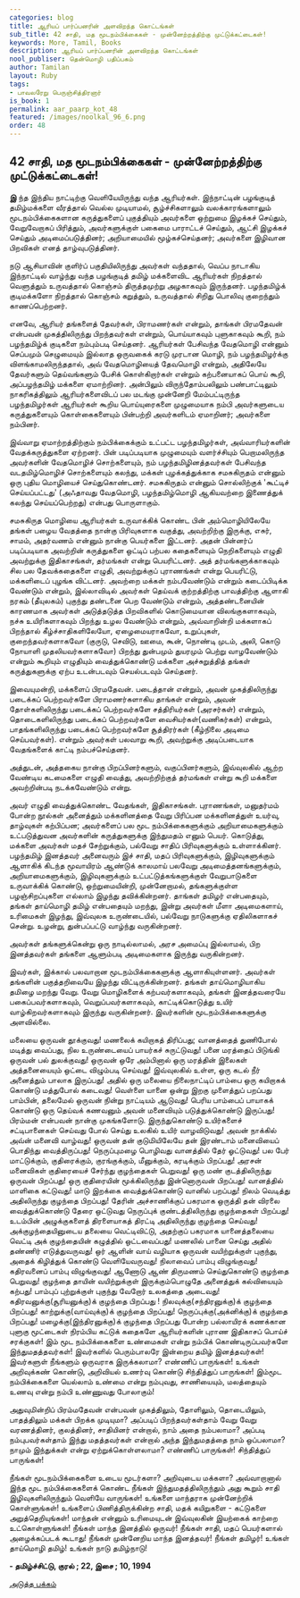```yaml
---
categories: blog
title: ஆரியப் பார்ப்பனரின் அளவிறந்த கொட்டங்கள்
sub_title: 42 ﻿சாதி, மத மூடநம்பிக்கைகள் - முன்னேற்றத்திற்கு முட்டுக்கட்டைகள்!
keywords: More, Tamil, Books
description: ஆரியப் பார்ப்பனரின் அளவிறந்த கொட்டங்கள்
nool_publiser: தென்மொழி பதிப்பகம்
author: Tamilan
layout: Ruby
tags:
- பாவலரேறு பெருஞ்சித்திரனார் 
is_book: 1
permalink: aar_paarp_kot_48
featured: /images/noolkal_96_6.png
order: 48
---
```



## 42 ﻿சாதி, மத மூடநம்பிக்கைகள் - முன்னேற்றத்திற்கு முட்டுக்கட்டைகள்!

**இ** ந்த இந்திய நாட்டிற்கு வெளியேயிருந்து வந்த ஆரியர்கள். இந்நாட்டின் பழங்குடித் தமிழ்மக்களை வீரத்தால் வெல்ல முடியாமல், சூழ்ச்சிகளாலும் வலக்காரங்களாலும் மூடநம்பிக்கைகளான கருத்துகளைப் புகுத்தியும் அவர்களை ஒற்றுமை இழக்கச் செய்தும், வேறுவேறாகப் பிரித்தும், அவர்களுக்குள் பகைமை பாராட்டச் செய்தும், ஆட்சி இழக்கச் செய்தும் அடிமைப்படுத்தினர்; அறியாமையில் மூழ்கச்செய்தனர்; அவர்களை இழிவான பிறவிகள் எனத் தாழ்வுபடுத்தினர்.

நடு ஆசியாவின் குளிர்ப் பகுதியிலிருந்து அவர்கள் வந்ததால், வெப்ப நாடாகிய இந்நாட்டில் வாழ்ந்து வந்த பழங்குடித் தமிழ் மக்களைவிட ஆரியர்கள் நிறத்தால் வெளுத்தும் உருவத்தால் கொஞ்சம் திருத்தமுற்று அழகாகவும் இருந்தனர். பழந்தமிழ்க் குடிமக்களோ நிறத்தால் கொஞ்சம் கறுத்தும், உருவத்தால் சிறிது பொலிவு குறைந்தும் காணப்பெற்றனர்.

எனவே, ஆரியர் தங்களைத் தேவர்கள், பிராமணர்கள் என்றும், தாங்கள் பிரமதேவன் என்பவன் முகத்திலிருந்து பிறந்தவர்கள் என்றும், பொய்யாகவும் புளுகாகவும் கூறி, நம் பழந்தமிழ்க் குடிகளை நம்பும்படி செய்தனர். ஆரியர்கள் பேசிவந்த வேதமொழி என்னும் செப்பமும் செழுமையும் இல்லாத ஒருவகைக் கரடு முரடான மொழி, நம் பழந்தமிழர்க்கு விளங்காமலிருந்ததால், அவ் வேதமொழியைத் தேவமொழி என்றும், அதிலேயே தேவர்களும் தெய்வங்களும் பேசிக் கொள்கிறார்கள் என்றும் கற்பனையாகப் பொய் கூறி, அப்பழந்தமிழ் மக்களை ஏமாற்றினர். அன்பிலும் விருந்தோம்பலிலும் பண்பாட்டிலும் நாகரிகத்திலும் ஆரியர்களைவிடப் பல மடங்கு முன்னேறி மேம்பட்டிருந்த பழந்தமிழர்கள் ஆரியர்கள் கூறிய பொய்யுரைகளை முழுமையாக நம்பி அவர்களுடைய கருத்துகளையும் கொள்கைகளையும் பின்பற்றி அவர்களிடம் ஏமாறினர்; அவர்களை நம்பினர்.

இவ்வாறு ஏமாற்றத்திற்கும் நம்பிக்கைக்கும் உட்பட்ட பழந்தமிழர்கள், அவ்வாரியர்களின் வேதக்கருத்துகளை ஏற்றனர். பின் படிப்படியாக முழுமையும் வளர்ச்சியும் பெறாமலிருந்த அவர்களின் வேதமொழிச் சொற்களையும், நம் பழந்தமிழினத்தவர்கள் பேசிவந்த வடதமிழ்மொழிச் சொற்களையும் கலந்து, மக்கள் புழக்கத்துக்காக சமசுகிருதம் என்னும் ஒரு புதிய மொழியைச் செய்துகொண்டனர். சமசுகிருதம் என்னும் சொல்லிற்குக் 'கூட்டிச் செய்யப்பட்டது' (அஃதாவது வேதமொழி, பழந்தமிழ்மொழி ஆகியவற்றை இணைத்துக் கலந்து செய்யப்பெற்றது) என்பது பொருளாகும்.

சமசுகிருத மொழியை ஆரியர்கள் உருவாக்கிக் கொண்ட பின் அம்மொழியிலேயே தங்கள் பழைய வேதத்தை நான்கு பிரிவுகளாக வகுத்து, அவற்றிற்கு இருக்கு, எசுர், சாமம், அதர்வணம் என்னும் நான்கு பெயர்களை இட்டனர். அதன் பின்னர்ப் படிப்படியாக அவற்றின் கருத்துகளை ஒட்டிப் பற்பல கதைகளையும் நெறிகளையும் எழுதி அவற்றுக்கு இதிகாசங்கள், தர்மங்கள் என்று பெயரிட்டனர். அத் தர்மங்களுக்காகவும் சில பல தேவக்கதைகளை எழுதி, அவற்றுக்குப் புராணங்கள் என்று பெயரிட்டு, மக்களிடைப் புழங்க விட்டனர். அவற்றை மக்கள் நம்பவேண்டும் என்றும் கடைப்பிடிக்க வேண்டும் என்றும், இல்லாவிடில் அவர்கள் தெய்வக் குற்றத்திற்கு பாவத்திற்கு ஆளாகி நரகம் (தீயுலகம்) புகுந்து தண்டனை பெற வேண்டும் என்றும், அத்தண்டனையின் காரணமாக அவர்கள் அடுத்தடுத்த பிறவிகளில் கொடுமையான விலங்குகளாகவும், நச்சு உயிரிகளாகவும் பிறந்து உழல வேண்டும் என்றும், அவ்வாறின்றி மக்களாகப் பிறந்தால் கீழ்ச்சாதிகளிலேயோ, ஏழைமையராகவோ, உறுப்புகள், குறைந்தவர்களாகவோ (குருடு, செவிடு, ஊமை, கூன், நொண்டி முடம், அலி, கொடு நோயாளி முதலியவர்களாகவோ) பிறந்து துன்பமும் துயரமும் பெற்று வாழவேண்டும் என்றும் கூறியும் எழுதியும் வைத்துக்கொண்டு மக்களை அச்சுறுத்தித் தங்கள் கருத்துகளுக்கு ஏற்ப உடன்படவும் செயல்படவும் செய்தனர்.

இவையுமன்றி, மக்களைப் பிரமதேவன். படைத்தான் என்றும், அவன் முகத்திலிருந்து படைக்கப் பெற்றவர்களே பிராமணர்களாகிய தாங்கள் என்றும், அவன் தோள்களிலிருந்து படைக்கப் பெற்றவர்களே சத்திரியர்கள் (அரசர்கள்) என்றும், தொடைகளிலிருந்து படைக்கப் பெற்றவர்களே வைசியர்கள்(வணிகர்கள்) என்றும், பாதங்களிலிருந்து படைக்கப் பெற்றவர்களே சூத்திரர்கள் (கீழ்நிலை அடிமை செய்பவர்கள்). என்றும் அவர்கள் பலவாறு கூறி, அவற்றுக்கு அடிப்படையாக வேதங்களைக் காட்டி நம்பச்செய்தனர்.

அத்துடன், அத்தகைய நான்கு பிறப்பினர்களும், வகுப்பினர்களும், இவ்வுலகில் ஆற்ற வேண்டிய கடமைகளை எழுதி வைத்து, அவற்றிற்குத் தர்மங்கள் என்று கூறி மக்களை அவற்றின்படி நடக்கவேண்டும் என்று.

அவர் எழுதி வைத்துக்கொண்ட வேதங்கள், இதிகாசங்கள். புராணங்கள், மனுதர்மம் போன்ற நூல்கள் அனைத்தும் மக்களினத்தை வேறு பிரிப்பன மக்களினத்துள் உயர்வு, தாழ்வுகள் கற்பிப்பன; அவர்களைப் பல மூட நம்பிக்கைகளுக்கும் அறியாமைகளுக்கும் உட்படுத்துவன அவர்களின் கருத்துகளுக்கு இந்துமதம் எனும் பெயர். கொடுத்து, மக்களை அவர்கள் மதச் சேற்றுக்கும், பல்வேறு சாதிப் பிரிவுகளுக்கும் உள்ளாக்கினர். பழந்தமிழ் இனத்தவர் அனைவரும் இச் சாதி, மதப் பிரிவுகளுக்கும், இழிவுகளுக்கும் ஆளாகிக் கிடந்த மூவாயிரம் ஆண்டுக் காலமாய் பலவேறு அடிமைத்தனங்களுக்கும், அறியாமைகளுக்கும், இழிவுகளுக்கும் உட்பட்டுத்கங்களுக்குள் வேறுபாடுகளை உருவாக்கிக் கொண்டு, ஒற்றுமையின்றி, முன்னேறாமல், தங்களுக்குள்ள பழஞ்சிறப்புகளை எல்லாம் இழந்து தவிக்கின்றனர். தாங்கள் தமிழர் என்பதையும், தங்கள் தாய்மொழி தமிழ் என்பதையும் மறந்து, இன்று அவர்கள் மீளா அடிமைகளாய், உரிமைகள் இழந்து, இவ்வுலக உருண்டையில், பல்வேறு நாடுகளுக்கு ஏதிலிகளாகச் சென்று. உழன்று, துன்பப்பட்டு வாழ்ந்து வருகின்றனர்.

அவர்கள் தங்களுக்கென்று ஒரு நாடில்லாமல், அரச அமைப்பு இல்லாமல், பிற இனத்தவர்கள் தங்களை ஆளும்படி அடிமைகளாக இருந்து வருகின்றனர்.

இவர்கள், இக்கால் பலவாறான மூடநம்பிக்கைகளுக்கு ஆளாகியுள்ளனர். அவர்கள் தங்களின் பகுத்தறிவையே இழந்து விட்டிருக்கின்றனர். தங்கள் தாய்மொழியாகிய தமிழை மறந்து வேறு. வேறு மொழிகளைக் கற்பவர்களாகவும், தங்கள் இனத்தவரையே பகைப்பவர்களாகவும், வெறுப்பவர்களாகவும், காட்டிக்கொடுத்து உயிர் வாழ்கிறவர்களாகவும் இருந்து வருகின்றனர். இவர்களின் மூடநம்பிக்கைகளுக்கு அளவில்லை.

மலையை ஒருவன் தூக்குவது! மணலைக் கயிறாகத் திரிப்பது; வானத்தைத் துணிபோல் மடித்து வைப்பது, நில உருண்டையைப் பாயர்கச் சுருட்டுவது! பனை மரத்தைப் பிடுங்கி ஒருவன் பல் துலக்குவது! ஒருவன் ஒரே அம்பினால் ஒரு மரத்தின் இலைகள் அத்தனையையும் ஒட்டை விழும்படி செய்வது! இவ்வுலகில் உள்ள, ஒரு கடல் நீர் அனைத்தும் பாலாக இருப்பது! அதில் ஒரு மலையை நிலைநாட்டிப் பாம்பை ஒரு கயிறாகக் கொண்டு மத்துபோல் கடைவது! வெள்ளை யானை ஒன்று இறகு முளைத்துப் பறப்பது பாம்பின், தலைமேல் ஒருவன் நின்று நாட்டியம் ஆடுவது! பெரிய பாம்பைப் பாயாகக் கொண்டு ஒரு தெய்வக் கணவனும் அவன் மனைவியும் படுத்துக்கொண்டு இருப்பது! பிரம்மன் என்பவன் நான்கு முகங்களோடு. இருந்துகொண்டு உயிர்களைச் சட்டிபானைகள் செய்வது போல் செய்து உலகில் உயிர் வாழவிடுவது! அவன் நாக்கில் அவ்ன் மனைவி வாழ்வது! ஒருவன் தன் குடுமியிலேயே தன் இரண்டாம் மனைவியைப் பொதிந்து வைத்திருப்பது! நெருப்புமழை பொழிவது வானத்தில் தேர் ஓட்டுவது! பல பேர் மாட்டுக்கும், குதிரைக்கும், குரங்குக்கும், மீனுக்கும், கரடிக்கும் பிறப்பது! அரசன் மனைவிகள் குதிரையைச் சேர்ந்து குழந்தைகள் பெறுவது! ஒரு மண் குடத்திலிருந்து ஒருவன் பிறப்பது! ஒரு குதிரையின் மூக்கிலிருந்து இன்னொருவன் பிறப்பது! வானத்தில் மாளிகை கட்டுவது! மாடு இறக்கை வைத்துக்கொண்டு வானில் பறப்பது! நிலம் வெடித்து அதிலிருந்து குழந்தை பிறப்பது! தேரின் அச்சாணிக்குப் பகரமாக ஒருத்தி தன் விரலை வைத்துக்கொண்டு தேரை ஒட்டுவது நெருப்புக் குண்டத்திலிருந்து குழந்தைகள் பிறப்பது! உடம்பின் அழுக்குகளைத் திரளையாகத் திரட்டி அதிலிருந்து குழந்தை செய்வது! அக்குழந்தையினுடைய தலையை வெட்டிவிட்டு, அதற்குப் பகரமாக யானைத்தலையை வெட்டி அக் குழந்தையின் கழுத்தில் ஒட்டவைப்பது! மணலில் பானை செய்து அதில் தண்ணிர் எடுத்துவருவது! ஒர் ஆளின் வாய் வழியாக ஒருவன் வயிற்றுக்குள் புகுந்து, அதைக் கிழித்துக் கொண்டு வெளியேவருவது! நிலாவைப் பாம்பு விழுங்குவது! கதிரவனைப் பாம்பு விழுங்குவது! ஆணோடு ஆண் திருமணம் செய்துகொண்டு குழந்தை பெறுவது! குழந்தை தாயின் வயிற்றுக்குள் இருக்கும்பொழுதே அனைத்துக் கல்வியையும் கற்பது! பாம்புப் புற்றுக்குள் புகுந்து வேறோர் உலகத்தை அடைவது! கதிரவனுக்கு(சூரியனுக்கு)க் குழந்தை பிறப்பது ! நிலவுக்கு(சந்திரனுக்கு)க் குழந்தை பிறப்பது! காற்றுக்கு(வாய்வுக்கு)க் குழந்தை பிறப்பது!
நெருப்புக்கு(அக்னிக்கு)க் குழந்தை பிறப்பது! மழைக்கு(இந்திரனுக்கு)க் குழந்தை பிறப்பது போன்ற பல்லாயிரக் கணக்கான புளுகு மூட்டைகள் நிரம்பிய கட்டுக் கதைகளே ஆரியர்களின் புராண இதிகாசப் பொய்ச் சரக்குகள்! இம் மூட நம்பிக்கைகளை உண்மைகள் என்று நம்பிக் கொண்டிருப்பவர்களே இந்துமதத்தவர்கள்! இவர்களில் பெரும்பாலரே இன்றைய தமிழ் இனத்தவர்கள்! இவர்களுள் நீங்களும் ஒருவராக இருக்கலாமா? எண்ணிப் பாருங்கள்! உங்கள் அறிவுக்கண் கொண்டு, அறிவியல் உணர்வு கொண்டு சிந்தித்துப் பாருங்கள்! இம்மூட நம்பிக்கைகளை யெல்லாம் உண்மை என்று நம்புவது, சாணியையும், மலத்தையும் உணவு என்று நம்பி உண்ணுவது போலாகும்!

அதுவுமின்றிப் பிரம்மதேவன் என்பவன் முகத்திலும், தோளிலும், தொடையிலும், பாதத்திலும் மக்கள் பிறக்க முடியுமா? அப்படிப் பிறந்தவர்கள்தாம் வேறு வேறு வரணத்தினர், குலத்தினர், சாதியினர் என்றால், நாம் அதை நம்பலாமா? அப்படி நம்புபவர்கள்தாம் இந்து மதத்தவர்கள் என்றால் அந்த இந்துமதத்தை நாம் ஒப்பலாமா? நாமும் இந்துக்கள் என்று ஏற்றுக்கொள்ளலாமா? எண்ணிப் பாருங்கள்! சிந்தித்துப் பாருங்கள்!

நீங்கள் மூடநம்பிக்கைகளை உடைய மூடர்களா? அறிவுடைய மக்களா? அவ்வாறானால் இந்த மூட நம்பிக்கைகளைக் கொண்ட நீங்கள் இந்துமதத்திலிருந்தும் அது கூறும் சாதி இழிவுகளிலிருந்தும் வெளியே வாருங்கள்! உங்களை மாந்தராக முன்னேற்றிக் கொள்ளுங்கள்! உங்களைப் பிணித்திருக்கின்ற சாதி, மதக் கயிறுகளை - கட்டுகளை அறுத்தெறியுங்கள்! மாந்தன் என்னும் உரிமையுடன் இவ்வுலகின் இயற்கைக் காற்றை உட்கொள்ளுங்கள்! நீங்கள் மாந்த இனத்தில் ஒருவர்! நீங்கள் சாதி, மதப் பெயர்களால் அழைக்கப்படக் கூடாது! நீங்கள் முன்னேறிய மாந்த இனத்தவர்! நீங்கள் தமிழர்! உங்கள் தாய்மொழி தமிழ்! உங்கள் நாடு தமிழ்நாடு!

**\- தமிழ்ச்சிட்டு, குரல் ; 22, இசை ; 10, 1994**

[அடுத்த பக்கம்](aar_paarp_kot_49)